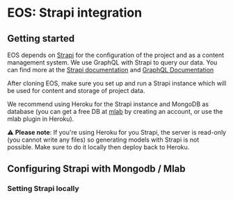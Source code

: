 # EOS: Strapi integration

## Getting started
EOS depends on [Strapi](https://strapi.io/) for the configuration of the project and as a content management system. We use GraphQL with Strapi to query our data. You can find more at the [Strapi documentation](https://strapi.io/documentation/3.x.x/getting-started/quick-start.html#_5-consume-the-api) and [GraphQL Documentation](https://graphql.org/learn/)

After cloning EOS, make sure you set up and run a Strapi instance which will be used for content and storage of project data. 

We recommend using Heroku for the Strapi instance and MongoDB as database (you can get a free DB at [mlab](https://mlab.com/) by creating an account, or use the mlab plugin in Heroku).

⚠️ **Please note**: If you're using Heroku for you Strapi, the server is read-only (you cannot write any files) so generating models with Strapi is not possible. Make sure to do it locally then deploy back to Heroku.

## Configuring Strapi with Mongodb / Mlab
### Setting Strapi locally
